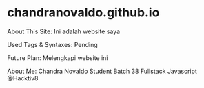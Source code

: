 # chandranovaldo.github.io

About This Site:
Ini adalah website saya

Used Tags & Syntaxes:
Pending

Future Plan:
Melengkapi website ini 

About Me:
Chandra Novaldo
Student Batch 38 Fullstack Javascript @Hacktiv8 